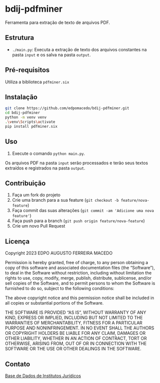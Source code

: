 # bdij-pdfminer

Ferramenta para extração de texto de arquivos PDF.

## Estrutura

- `./main.py`: Executa a extração de texto dos arquivos constantes na pasta `input` e os salva na pasta `output`.

## Pré-requisitos

Utiliza a biblioteca `pdfminer.six`

## Instalação

```bash
git clone https://github.com/edpomacedo/bdij-pdfminer.git
cd bdij-pdfminer
python -m venv venv
.\venv\Scripts\activate
pip install pdfminer.six
```

## Uso

1. Execute o comando `python main.py`.

Os arquivos PDF na pasta `input` serão processados e terão seus textos extraídos e registrados na pasta `output`.

## Contribuição

1. Faça um fork do projeto
2. Crie uma branch para a sua feature (`git checkout -b feature/nova-feature`)
3. Faça commit das suas alterações (`git commit -am 'Adicione uma nova feature'`)
4. Faça push para a branch (`git push origin feature/nova-feature`)
5. Crie um novo Pull Request

## Licença

Copyright 2023 EDPO AUGUSTO FERREIRA MACEDO

Permission is hereby granted, free of charge, to any person obtaining a copy of this software and associated documentation files (the “Software”), to deal in the Software without restriction, including without limitation the rights to use, copy, modify, merge, publish, distribute, sublicense, and/or sell copies of the Software, and to permit persons to whom the Software is furnished to do so, subject to the following conditions:

The above copyright notice and this permission notice shall be included in all copies or substantial portions of the Software.

THE SOFTWARE IS PROVIDED “AS IS”, WITHOUT WARRANTY OF ANY KIND, EXPRESS OR IMPLIED, INCLUDING BUT NOT LIMITED TO THE WARRANTIES OF MERCHANTABILITY, FITNESS FOR A PARTICULAR PURPOSE AND NONINFRINGEMENT. IN NO EVENT SHALL THE AUTHORS OR COPYRIGHT HOLDERS BE LIABLE FOR ANY CLAIM, DAMAGES OR OTHER LIABILITY, WHETHER IN AN ACTION OF CONTRACT, TORT OR OTHERWISE, ARISING FROM, OUT OF OR IN CONNECTION WITH THE SOFTWARE OR THE USE OR OTHER DEALINGS IN THE SOFTWARE.

## Contato

[Base de Dados de Institutos Jurídicos](https://github.com/bdij)